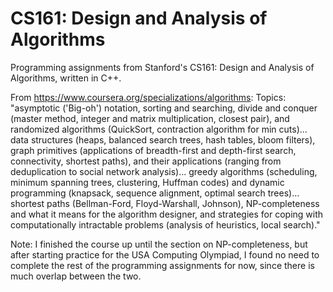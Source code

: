# CS161: Design and Analysis of Algorithms
Programming assignments from Stanford's CS161: Design and Analysis of Algorithms, written in C++.

From https://www.coursera.org/specializations/algorithms: Topics: "asymptotic ('Big-oh') notation, sorting and searching, divide and conquer (master method, integer and matrix multiplication, closest pair), and randomized algorithms (QuickSort, contraction algorithm for min cuts)... data structures (heaps, balanced search trees, hash tables, bloom filters), graph primitives (applications of breadth-first and depth-first search, connectivity, shortest paths), and their applications (ranging from deduplication to social network analysis)... greedy algorithms (scheduling, minimum spanning trees, clustering, Huffman codes) and dynamic programming (knapsack, sequence alignment, optimal search trees)... shortest paths (Bellman-Ford, Floyd-Warshall, Johnson), NP-completeness and what it means for the algorithm designer, and strategies for coping with computationally intractable problems (analysis of heuristics, local search)."

Note: I finished the course up until the section on NP-completeness, but after starting practice for the USA Computing Olympiad, I found no need to complete the rest of the programming assignments for now, since there is much overlap between the two.
